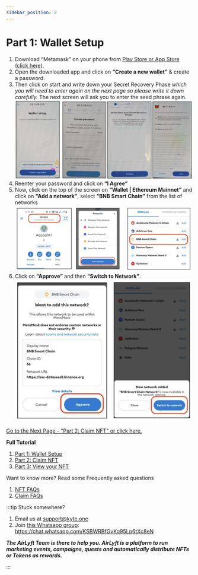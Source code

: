 ```yaml
---
sidebar_position: 2
---
```


# Part 1: Wallet Setup
1. Download “Metamask” on your phone from [Play Store or App Store (click here)](https://metamask.io/download/).
2. Open the downloaded app and click on **“Create a new wallet”** & create a password.
3. Then click on start and write down your Secret Recovery Phase _which you will need to enter again on the next page so please write it down carefully._ The next screen will ask you to enter the seed phrase again.
![](./images/wallet.png)
4. Reenter your password and click on **“I Agree”**
5. Now, click on the top of the screen on **“Wallet | Ethereum Mainnet”** and click on **“Add a network”**, select **“BNB Smart Chain”** from the list of networks
![](./images/addnetwork.png)
6. Click on **“Approve”** and then **“Switch to Network”**. 
![](./images/switchnetwork.png)

[Go to the Next Page - "Part 2: Claim NFT" or click here.](part2)

**Full Tutorial**
1. [Part 1: Wallet Setup](part1)
1. [Part 2: Claim NFT](part2)
1. [Part 3: View your NFT](part3)

Want to know more? Read some Frequently asked questions
1. [NFT FAQs](faq)
1. [Claim FAQs](claimfaqs)

:::tip Stuck somewhere?

1. Email us at support@kyte.one
2. Join [this Whatsapp group](https://chat.whatsapp.com/KSBWRBfGvKq95Lp6tXc8eN): https://chat.whatsapp.com/KSBWRBfGvKq95Lp6tXc8eN

**_The AirLyft Team is there to help you. AirLyft is a platform to run marketing events, campaigns, quests and automatically distribute NFTs or Tokens as rewards._**

:::